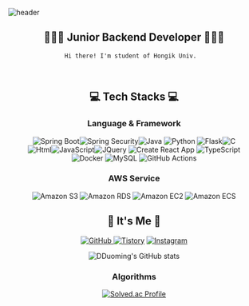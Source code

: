 ![header](https://capsule-render.vercel.app/api?type=rounded&color=FFB3C7&height=150&descAlign=50&fontAlign=50&section=header&text=SooyoungLee&fontSize=65&fontColor=2E2E2E&animation=twinkling)  


<div align="center">
    
## 👩🏻‍💻 Junior Backend Developer 👩🏻‍💻
    
    Hi there! I'm student of Hongik Univ.  
    
<br/>
    
## 💻  Tech Stacks  💻
    
###  Language & Framework 
<img alt="Spring Boot" src ="https://img.shields.io/badge/Spring Boot-6DB33F.svg?&style=for-the-badge&logo=Spring Bootg&logoColor=white"/><img alt="Spring Security" src ="https://img.shields.io/badge/Spring Security-6DB33F.svg?&style=for-the-badge&logo=Spring Security&logoColor=white"/><img alt="Java" src ="https://img.shields.io/badge/Java-007396.svg?&style=for-the-badge&logo=Java&logoColor=white"/> <img alt="Python" src ="https://img.shields.io/badge/Python-3776AB.svg?&style=for-the-badge&logo=npm&logoColor=white"/>  <img alt="Flask" src ="https://img.shields.io/badge/Flask-000000.svg?&style=for-the-badge&logo=Flask&logoColor=white"/><img alt="C" src ="https://img.shields.io/badge/C-A8B9CC.svg?&style=for-the-badge&logo=C&logoColor=white"/> <br/> 
<img alt="Html" src ="https://img.shields.io/badge/HTML-E34F26.svg?&style=for-the-badge&logo=HTML5&logoColor=white"/><img alt="JavaScript" src ="https://img.shields.io/badge/JavaScript-F7DF1E.svg?&style=for-the-badge&logo=npm&logoColor=white"/><img alt="JQuery" src ="https://img.shields.io/badge/JQuery-0769AD .svg?&style=for-the-badge&logo=JQuery&logoColor=white"/> 
 <img alt="Create React App" src ="https://img.shields.io/badge/Create React App-09D3AC.svg?&style=for-the-badge&logo=Create React App&logoColor=white"/>
<img alt="TypeScript" src ="https://img.shields.io/badge/TypeScript-3178C6.svg?&style=for-the-badge&logo=TypeScript&logoColor=white"/>
<br/><img alt="Docker" src ="https://img.shields.io/badge/Docker-2496ED.svg?&style=for-the-badge&logo=Docker&logoColor=white"/>
<img alt="MySQL" src ="https://img.shields.io/badge/MySQL-4479A1.svg?&style=for-the-badge&logo=MySQL&logoColor=white"/>
<img alt="GitHub Actions" src ="https://img.shields.io/badge/GitHub Actions-2088FF.svg?&style=for-the-badge&logo=GitHub Actions&logoColor=white"/>
###  AWS Service 
<img alt="Amazon S3" src ="https://img.shields.io/badge/Amazon S3-569A31.svg?&style=for-the-badge&logo=Amazon S3&logoColor=white"/>
<img alt="Amazon RDS" src ="https://img.shields.io/badge/Amazon RDS-569A31.svg?&style=for-the-badge&logo=Amazon RDS&logoColor=white"/>
<img alt="Amazon EC2" src ="https://img.shields.io/badge/Amazon EC2-FF9900.svg?&style=for-the-badge&logo=Amazon EC2&logoColor=white"/>
<img alt="Amazon ECS" src ="https://img.shields.io/badge/Amazon ECS-FF9900.svg?&style=for-the-badge&logo=Amazon ECS&logoColor=white"/>
<br/>

  
## 🌸 It's Me 🌸 
<a href = "https://github.com/imdduoming"><img alt="GitHub" src ="https://img.shields.io/badge/GitHub-181717.svg?&style=for-the-badge&logo=GitHub&logoColor=white"/>
</a> <a href = "https://imdduoming.tistory.com/"> <img alt="Tistory" src ="https://img.shields.io/badge/Tistory-orange.svg?&style=for-the-badge"/></a>
</a> <a href = "https://instagram.com/imdduoming"> <img alt="Instagram" src ="https://img.shields.io/badge/Instagram-E4405F.svg?&style=for-the-badge&logo=Instagram&logoColor=white"/></a>

![DDuoming's GitHub stats](https://github-readme-stats.vercel.app/api?username=imdduoming&show_icons=true&theme=radical)
### Algorithms
[![Solved.ac Profile](http://mazassumnida.wtf/api/v2/generate_badge?boj=serendipity)](https://solved.ac/serendipity/)

<br/>

</div>
